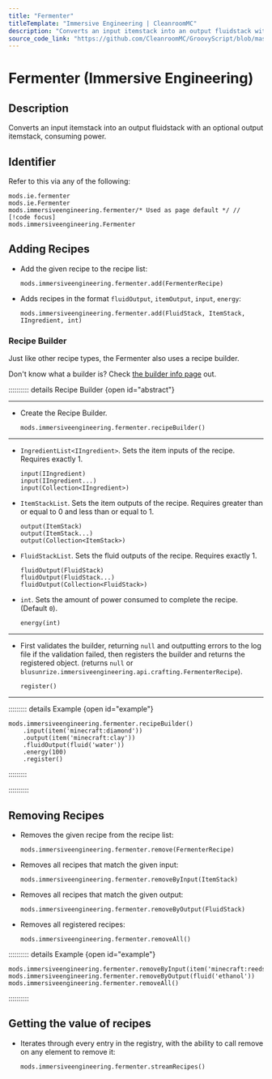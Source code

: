 ```yaml
---
title: "Fermenter"
titleTemplate: "Immersive Engineering | CleanroomMC"
description: "Converts an input itemstack into an output fluidstack with an optional output itemstack, consuming power."
source_code_link: "https://github.com/CleanroomMC/GroovyScript/blob/master/src/main/java/com/cleanroommc/groovyscript/compat/mods/immersiveengineering/Fermenter.java"
---
```


# Fermenter (Immersive Engineering)

## Description

Converts an input itemstack into an output fluidstack with an optional output itemstack, consuming power.

## Identifier

Refer to this via any of the following:

```groovy:no-line-numbers {3}
mods.ie.fermenter
mods.ie.Fermenter
mods.immersiveengineering.fermenter/* Used as page default */ // [!code focus]
mods.immersiveengineering.Fermenter
```


## Adding Recipes

- Add the given recipe to the recipe list:

    ```groovy:no-line-numbers
    mods.immersiveengineering.fermenter.add(FermenterRecipe)
    ```

- Adds recipes in the format `fluidOutput`, `itemOutput`, `input`, `energy`:

    ```groovy:no-line-numbers
    mods.immersiveengineering.fermenter.add(FluidStack, ItemStack, IIngredient, int)
    ```


### Recipe Builder

Just like other recipe types, the Fermenter also uses a recipe builder.

Don't know what a builder is? Check [the builder info page](../../getting_started/builder.md) out.

:::::::::: details Recipe Builder {open id="abstract"}

---

- Create the Recipe Builder.

    ```groovy:no-line-numbers
    mods.immersiveengineering.fermenter.recipeBuilder()
    ```

---

- `IngredientList<IIngredient>`. Sets the item inputs of the recipe. Requires exactly 1.

    ```groovy:no-line-numbers
    input(IIngredient)
    input(IIngredient...)
    input(Collection<IIngredient>)
    ```

- `ItemStackList`. Sets the item outputs of the recipe. Requires greater than or equal to 0 and less than or equal to 1.

    ```groovy:no-line-numbers
    output(ItemStack)
    output(ItemStack...)
    output(Collection<ItemStack>)
    ```

- `FluidStackList`. Sets the fluid outputs of the recipe. Requires exactly 1.

    ```groovy:no-line-numbers
    fluidOutput(FluidStack)
    fluidOutput(FluidStack...)
    fluidOutput(Collection<FluidStack>)
    ```

- `int`. Sets the amount of power consumed to complete the recipe. (Default `0`).

    ```groovy:no-line-numbers
    energy(int)
    ```

---

- First validates the builder, returning `null` and outputting errors to the log file if the validation failed, then registers the builder and returns the registered object. (returns `null` or `blusunrize.immersiveengineering.api.crafting.FermenterRecipe`).

    ```groovy:no-line-numbers
    register()
    ```

---

::::::::: details Example {open id="example"}
```groovy:no-line-numbers
mods.immersiveengineering.fermenter.recipeBuilder()
    .input(item('minecraft:diamond'))
    .output(item('minecraft:clay'))
    .fluidOutput(fluid('water'))
    .energy(100)
    .register()
```

:::::::::

::::::::::

## Removing Recipes

- Removes the given recipe from the recipe list:

    ```groovy:no-line-numbers
    mods.immersiveengineering.fermenter.remove(FermenterRecipe)
    ```

- Removes all recipes that match the given input:

    ```groovy:no-line-numbers
    mods.immersiveengineering.fermenter.removeByInput(ItemStack)
    ```

- Removes all recipes that match the given output:

    ```groovy:no-line-numbers
    mods.immersiveengineering.fermenter.removeByOutput(FluidStack)
    ```

- Removes all registered recipes:

    ```groovy:no-line-numbers
    mods.immersiveengineering.fermenter.removeAll()
    ```

:::::::::: details Example {open id="example"}
```groovy:no-line-numbers
mods.immersiveengineering.fermenter.removeByInput(item('minecraft:reeds'))
mods.immersiveengineering.fermenter.removeByOutput(fluid('ethanol'))
mods.immersiveengineering.fermenter.removeAll()
```

::::::::::

## Getting the value of recipes

- Iterates through every entry in the registry, with the ability to call remove on any element to remove it:

    ```groovy:no-line-numbers
    mods.immersiveengineering.fermenter.streamRecipes()
    ```
